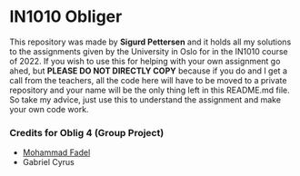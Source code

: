 # IN1010 Obliger

This repository was made by __Sigurd Pettersen__ and it holds all my solutions to the assignments given
by the University in Oslo for in the IN1010 course of 2022. If you wish to use this for helping with your own
assignment go ahed, but __PLEASE DO NOT DIRECTLY COPY__ because if you do and I get a call from the teachers,
all the code here will have to be moved to a private repository and your name will be the only thing left in
this README.md file. So take my advice, just use this to understand the assignment and make your own code work.

### Credits for Oblig 4 (Group Project)
- [Mohammad Fadel](https://raw.githubusercontent.com/Fadel-2000/Oblig-6/1d80c25aace5d4b06c94b93bba71d63adbf6bcf5/README.md)
- Gabriel Cyrus
